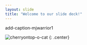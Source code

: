 ```yaml
---
layout: slide
title: "Welcome to our slide deck!"
---
```


add-caption-mjwarrior1

![cherryontop-o-cat](https://octodex.github.com/images/cherryontop-o-cat.png)
{: .center}
